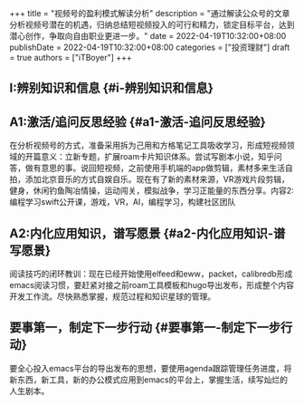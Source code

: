 +++
title = "视频号的盈利模式解读分析"
description = "通过解读公众号的文章分析视频号潜在的机遇，归纳总结短视频投入的可行和精力，锁定目标平台，达到潜心创作，争取向自由职业更进一步。"
date = 2022-04-19T10:32:00+08:00
publishDate = 2022-04-19T10:32:00+08:00
categories = ["投资理财"]
draft = true
authors = ["iTBoyer"]
+++

## I:辨别知识和信息 {#i-辨别知识和信息}


## A1:激活/追问反思经验 {#a1-激活-追问反思经验}

在分析视频号的方式，准备采用拆为己用和方格笔记工具吸收学习，形成短视频领域的开篇意义：立新专题，扩展roam卡片知识体系。尝试写剧本小说，知乎问答，做有意思的事。说回短视频，之前使用手机端的app做剪辑，素材多来生活自拍，添加北京音乐的方式自娱自乐。现在有了新的素材来源，VR游戏片段剪辑，健身，休闲钓鱼陶冶情操，运动闯关，模拟战争，学习正能量的东西分享。内容2:编程学习swift公开课，游戏，VR，AI，编程学习，构建社区团队 


## A2:内化应用知识，谱写愿景 {#a2-内化应用知识-谱写愿景}

阅读技巧的闭环教训：现在已经开始使用elfeed和eww，packet，calibredb形成emacs阅读习惯，要赶紧对接之前roam工具模板和hugo导出发布，形成整个内容开发工作流。尽快熟悉掌握，规范过程和知识星球的管理。 


## 要事第一，制定下一步行动 {#要事第一-制定下一步行动}

要全心投入emacs平台的导出发布的思想，要使用agenda跟踪管理任务进度，将新东西，新工具，新的办公模式应用到emacs的平台上，掌握生活，续写灿烂的人生剧本。
